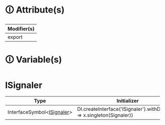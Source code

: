 # &#128712; Attribute(s)

| Modifier(s)                            |
|----------------------------------------|
| export |

# &#128712; Variable(s)

# ISignaler

| Type                        | Initializer                       |
|-----------------------------|-----------------------------------|
| InterfaceSymbol&lt;[ISignaler](https://hamedfathi.gitbook.io/aurelia-2-doc-api/runtime/observation/interface/signaler/isignaler)&gt; | DI.createInterface<ISignaler>('ISignaler').withDefault(x => x.singleton(Signaler)) |